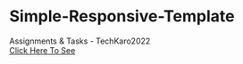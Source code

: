 # Simple-Responsive-Template
Assignments &amp; Tasks - TechKaro2022
<br>
[Click Here To See](https://maliakbar22.github.io/Simple-Responsive-Template/)
